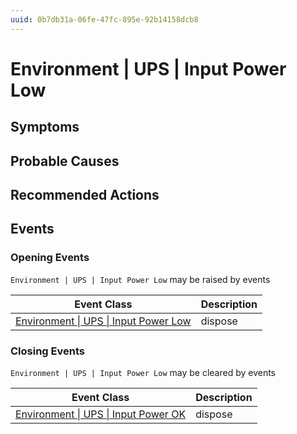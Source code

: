 ```yaml
---
uuid: 0b7db31a-06fe-47fc-895e-92b14158dcb8
---
```

# Environment | UPS | Input Power Low

## Symptoms

## Probable Causes

## Recommended Actions

## Events

### Opening Events
`Environment | UPS | Input Power Low` may be raised by events

| Event Class                                                                                               | Description |
| --------------------------------------------------------------------------------------------------------- | ----------- |
| [Environment \| UPS \| Input Power Low](ref://event-classes-reference/environment/ups/input-power-low.md) | dispose     |

### Closing Events
`Environment | UPS | Input Power Low` may be cleared by events

| Event Class                                                                                             | Description |
| ------------------------------------------------------------------------------------------------------- | ----------- |
| [Environment \| UPS \| Input Power OK](ref://event-classes-reference/environment/ups/input-power-ok.md) | dispose     |
